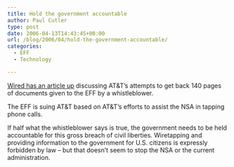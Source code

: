 ```yaml
---
title: Hold the government accountable
author: Paul Cutler
type: post
date: 2006-04-13T14:43:45+00:00
url: /blog/2006/04/hold-the-government-accountable/
categories:
  - EFF
  - Technology

---
```

[Wired has an article up][1] discussing AT&T&#8217;s attempts to get back 140 pages of documents given to the EFF by a whistleblower.

The EFF is suing AT&T based on AT&T&#8217;s efforts to assist the NSA in tapping phone calls.

If half what the whistleblower says is true, the government needs to be held accountable for this gross breach of civil liberties. Wiretapping and providing information to the government for U.S. citizens is expressly forbidden by law &#8211; but that doesn&#8217;t seem to stop the NSA or the current administration.

 [1]: http://www.wired.com/news/technology/0,70650-0.html?tw=rss.index